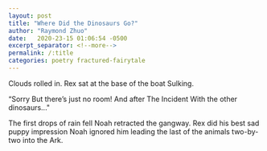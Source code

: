 ```yaml
---
layout: post
title: "Where Did the Dinosaurs Go?"
author: "Raymond Zhuo"
date:   2020-23-15 01:06:54 -0500
excerpt_separator: <!--more-->
permalink: /:title
categories: poetry fractured-fairytale
---
```


Clouds rolled in.
Rex sat at the base of the boat
    Sulking.<!--more-->

“Sorry
    But there’s just no room!
And after The Incident
    With the other dinosaurs..."

The first drops of rain fell
Noah retracted the gangway.
Rex did his best sad puppy impression
    Noah ignored him 
    leading the last of the animals 
    two-by-two 
    into the Ark.
